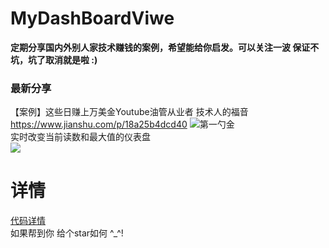 # MyDashBoardViwe

<b>定期分享国内外别人家技术赚钱的案例，希望能给你启发。可以关注一波 保证不坑，坑了取消就是啦 :) </b>
### 最新分享
【案例】这些日赚上万美金Youtube油管从业者 技术人的福音 https://www.jianshu.com/p/18a25b4dcd40
![第一勺金](https://upload-images.jianshu.io/upload_images/5415899-fcb0f0ad7b8e1df9.jpg)
<br/>
实时改变当前读数和最大值的仪表盘
<br/>
![](https://github.com/GuoZhaoHui628/MyDashBoardViwe/raw/master/1111223.gif)
<br/>
# 详情
[代码详情](http://blog.csdn.net/guozhaohui628/article/details/78956393)
<br/>
如果帮到你 给个star如何 ^_^!
